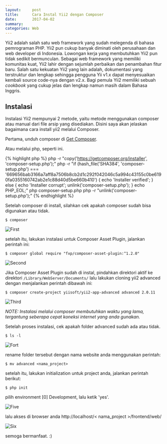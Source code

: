 ```yaml
---
layout:     post
title:      Cara Instal Yii2 dengan Composer
date:       2017-04-02
summary:    
categories: Web
---
```

Yii2 adalah salah satu web framework yang sudah melegenda di bahasa pemrograman PHP. Yii2 pun cukup banyak diminati oleh perusahaan dan web developer di Indonesia. Lowongan kerja yang membutuhkan Yii2 pun tidak sedikit bermunculan. Sebagai web framework yang memiliki komunitas kuat, Yii2 lahir dengan sejumlah perbaikan dan penambahan fitur baru. Salah satu kekuatan Yii2 yang lain adalah, dokumentasi yang terstruktur dan lengkap sehingga pengguna Yii v1.x dapat menyesuaikan kembali source code-nya dengan v2.x. Bagi pemula Yii2 memiliki sebuah _cookbook_ yang cukup jelas dan lengkap namun masih dalam Bahasa Inggris.

## Instalasi

Instalasi Yii2 mempunyai 2 metode, yaitu metode menggunakan composer atau manual dari file arsip yang disediakan. Disini saya akan jelaskan bagaimana cara install yii2 melalui Composer.

Pertama, unduh composer di [Get Composer](https://getcomposer.org).

Atau melalui php, seperti ini.

{% highlight php %}
php -r "copy('https://getcomposer.org/installer', 'composer-setup.php');"
php -r "if (hash_file('SHA384', 'composer-setup.php') === '669656bab3166a7aff8a7506b8cb2d1c292f042046c5a994c43155c0be6190fa0355160742ab2e1c88d40d5be660b410') { echo 'Installer verified'; } else { echo 'Installer corrupt'; unlink('composer-setup.php'); } echo PHP_EOL;"
php composer-setup.php
php -r "unlink('composer-setup.php');"
{% endhighlight %}

Setelah composer di install, silahkan cek apakah composer sudah bisa digunakan atau tidak.

`$ composer`

![First](https://raw.githubusercontent.com/isfaaghyth/blog-tech/gh-pages/images/01.png?token=AGdhd5jmGxC3oD7zLurlFnTDskbvWBNhks5YzLkwwA%3D%3D)

setelah itu, lakukan instalasi untuk Composer Asset Plugin, jalankan perintah ini:

`$ composer global require "fxp/composer-asset-plugin:^1.2.0"`

![Second](https://raw.githubusercontent.com/isfaaghyth/blog-tech/gh-pages/images/02.png?token=AGdhd8nLEztlYnQSbVt2VRnW6qdnAOrKks5YzLk2wA%3D%3D)

Jika Composer Asset Plugin sudah di instal, pindahkan direktori aktif ke direktori `/Library/WebServer/Documents/` lalu lakukan cloning yii2 advanced dengan menjalankan perintah dibawah ini:

`$ composer create-project yiisoft/yii2-app-advanced advanced 2.0.11`

![Third](https://raw.githubusercontent.com/isfaaghyth/blog-tech/gh-pages/images/03.png?token=AGdhd4Y9yrepy1W-rMl0OE0_BO-K49k9ks5YzLlmwA%3D%3D)

*NOTE: _Instalasi melalui composer membutuhkan waktu yang lama, tergantung seberapa cepat koneksi internet yang anda gunakan._*

Setelah proses instalasi, cek apakah folder advanced sudah ada atau tidak.

`$ ls -l`

![Fort](https://raw.githubusercontent.com/isfaaghyth/blog-tech/gh-pages/images/04.png?token=AGdhdzHdS06Saq1Vg0nDlF82kGxnNFIFks5YzLl2wA%3D%3D)

rename folder tersebut dengan nama website anda menggunakan perintah:

`$ mv advanced <nama_project>`

setelah itu, lakukan initialization untuk project anda, jalankan perintah berikut:

`$ php init`

pilih environment [0] Development, lalu ketik 'yes'.

![Five](https://raw.githubusercontent.com/isfaaghyth/blog-tech/gh-pages/images/05.png?token=AGdhd_9UnD8RQEU1IM5Rs7nm-DApOvPRks5YzLl5wA%3D%3D)

lalu akses di browser anda http://localhost/< nama_project >/frontend/web/

![Six](https://raw.githubusercontent.com/isfaaghyth/blog-tech/gh-pages/images/06.png?token=AGdhdy63TZb134ROwPJolp_4eoS933eIks5YzLl_wA%3D%3D)

semoga bermanfaat. :)
